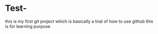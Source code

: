 # Test-
this is my first git project which is basically a trial of how to use github
this is for learning purpose

